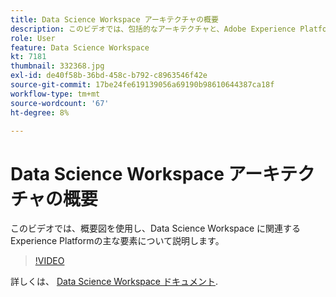```yaml
---
title: Data Science Workspace アーキテクチャの概要
description: このビデオでは、包括的なアーキテクチャと、Adobe Experience Platformの Data Science Workspace の主な要素について説明します。
role: User
feature: Data Science Workspace
kt: 7181
thumbnail: 332368.jpg
exl-id: de40f58b-36bd-458c-b792-c8963546f42e
source-git-commit: 17be24fe619139056a69190b98610644387ca18f
workflow-type: tm+mt
source-wordcount: '67'
ht-degree: 8%

---
```


# Data Science Workspace アーキテクチャの概要

このビデオでは、概要図を使用し、Data Science Workspace に関連するExperience Platformの主な要素について説明します。

>[!VIDEO](https://video.tv.adobe.com/v/332368)

詳しくは、 [Data Science Workspace ドキュメント](https://experienceleague.adobe.com/docs/experience-platform/data-science-workspace/home.html?lang=ja).
